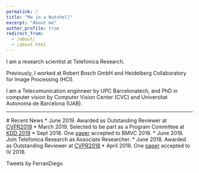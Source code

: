 ```yaml
---
permalink: /
title: "Me in a Nutshell"
excerpt: "About me"
author_profile: true
redirect_from: 
  - /about/
  - /about.html
---
```



I am a research scientist at Telefonica Research.


Previously, I worked at Robert Bosch GmbH and Heidelberg Collaboratory for Image Processing (HCI).


I am a Telecomunication enginneer by UPC Barcelonatech, and PhD in computer vision by Computer Vision Center (CVC) and Universitat Autonoma de Barcelona (UAB).
<hr>
# Recent News
* June 2019. Awarded as Outstanding Reviewer at <a href="http://cvpr2019.thecvf.com/files/CVPR_2019_Program_Guide.pdf">CVPR2019</a>
* March 2019. Selected to be part as a Program Committee at <a href="https://www.kdd.org/kdd2019/">KDD 2019</a>
* Sept 2018. One <a href="https://arxiv.org/abs/1810.09726">paper</a> accepted to BMVC 2018.
* June 2018. Join Telefonica Research as Associate Researcher.
* June 2018. Awarded as Outstanding Reviewer at <a href="http://cvpr2018.thecvf.com/program/reviewer_acknowledgements">CVPR2018</a>
* April 2018. One <a href="https://www.researchgate.net/publication/328451374_Learning_to_Forecast_Pedestrian_Intention_from_Pose_Dynamics">paper</a> accepted to IV 2018.

<a class="twitter-timeline" data-width="600" data-height="500" href="https://twitter.com/FerranDiego?ref_src=twsrc%5Etfw"></a> Tweets by FerranDiego <script async src="https://platform.twitter.com/widgets.js" charset="utf-8"></script>